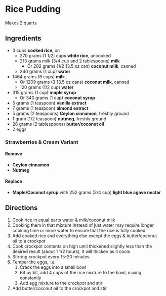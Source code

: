 # Rice Pudding

Makes 2 quarts

## Ingredients

- 3 cups **cooked rice**, or:
    - 270 grams (1 1/2) cups **white rice**, uncooked
    - 213 grams milk (3/4 cup and 2 tablespoons) **milk**
        - Or 202 grams (1/2 13.5 oz can) **coconut milk**, canned
    - 240 grams (1 cup) **water**
- 1464 grams (6 cups) **milk**
    - Or 1209 grams (3 13.5 oz cans) **coconut milk**, canned
    - 120 grams (1/2 cup) **water**
- 315 grams (1 cup) **maple syrup**
    - Or 340 grams (1 cup) **coconut syrup**
- 5 grams (1 teaspoon) **vanilla extract**
- 7 grams (1 teaspoon) **almond extract**
- 5 grams (2 teaspoons) **Ceylon cinnamon**, freshly ground
- 1 gram (1/2 teaspoon) **nutmeg**, freshly ground
- 28 grams (2 tablespoons) **butter/coconut oil**
- 2 eggs

### Strawberries & Cream Variant

#### Remove

- **Ceylon cinnamon**
- **Nutmeg**

#### Replace

- **Maple/Coconut syrup** with 252 grams (3/4 cup) **light blue agave nectar**

## Directions

1. Cook rice in equal parts water & milk/coconut milk
1. Cooking them in that mixture instead of just water may require longer cooking time or more water to ensure that the rice is fully cooked
1. Add cooked rice and everything else except the eggs & butter/coconut oil to a crockpot
1. Cook crockpot contents on high until thickened slightly less than the desired result (about 1 1/2 hours), it will thicken as it cools
1. Stirring crockpot every 15-20 minutes
1. Temper the eggs, i.e.
    1. Crack the eggs into a small bowl
    1. Bit by bit, add 4 cups of the rice mixture to the bowl, mixing constantly
    1. Add egg mixture to the crockpot and stir
1. Add butter/coconut oil to the crockpot and stir
